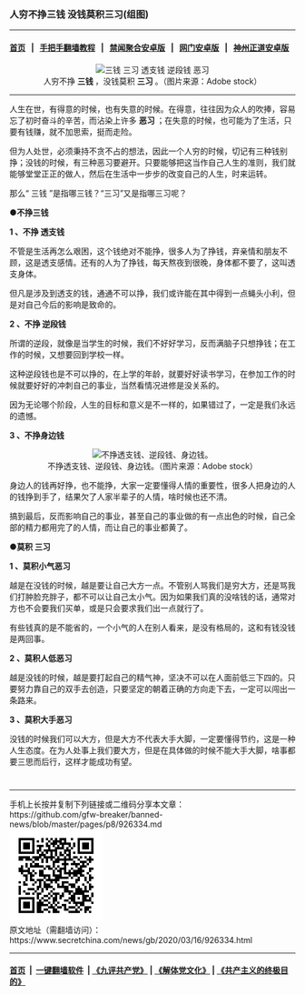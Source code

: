 ### 人穷不挣三钱 没钱莫积三习(组图)
------------------------

#### [首页](https://github.com/gfw-breaker/banned-news/blob/master/README.md) &nbsp;&nbsp;|&nbsp;&nbsp; [手把手翻墙教程](https://github.com/gfw-breaker/guides/wiki) &nbsp;&nbsp;|&nbsp;&nbsp; [禁闻聚合安卓版](https://github.com/gfw-breaker/bn-android) &nbsp;&nbsp;|&nbsp;&nbsp; [网门安卓版](https://github.com/oGate2/oGate) &nbsp;&nbsp;|&nbsp;&nbsp; [神州正道安卓版](https://github.com/SzzdOgate/update) 



<div class="article_right" style="fone-color:#000">
 <p style="text-align: center;">
  <img alt="三钱 三习 透支钱 逆段钱 恶习" src="//img3.secretchina.com/pic/2019/12-20/p2586172a240122814-ss.jpg"/>
  <br>
   人穷不挣
   <strong>
    三钱
   </strong>
   ，没钱莫积
   <strong>
    三习
   </strong>
   。（图片来源：Adobe stock）
   <span id="hideid" name="hideid" style="color:red;display:none;">
    <span href="https://www.secretchina.com">
    </span>
   </span>
  </br>
 </p>
 <div id="txt-mid1-t21-2017">
  

---


  </div>
 </div>
 <p>
  人生在世，有得意的时候，也有失意的时候。在得意，往往因为众人的吹捧，容易忘了初时奋斗的辛苦，而沾染上许多
  <strong>
   <span href="https://www.secretchina.com/news/gb/tag/恶习" target="_blank">
    恶习
   </span>
  </strong>
  ；在失意的时候，也可能为了生活，只要有钱赚，就不加思索，挺而走险。
  <span id="hideid" name="hideid" style="color:red;display:none;">
   <span href="https://www.secretchina.com">
   </span>
  </span>
 </p>
 <p>
  但为人处世，必须秉持不贪不占的想法，因此一个人穷的时候，切记有三种钱别挣；没钱的时候，有三种恶习要避开。只要能够把这当作自己人生的准则，我们就能够堂堂正正的做人，然后在生活中一步步的改变自己的人生，时来运转。
 </p>
 <p>
  那么“
  <span href="https://www.secretchina.com/news/gb/tag/三钱" target="_blank">
   三钱
  </span>
  ”是指哪三钱？“三习”又是指哪三习呢？
 </p>
 <p>
  <strong>
   ●不挣三钱
  </strong>
 </p>
 <p>
  <strong>
   1
  </strong>
  <strong>
   、不挣
   <span href="https://www.secretchina.com/news/gb/tag/透支钱" target="_blank">
    透支钱
   </span>
  </strong>
 </p>
 <p>
  不管是生活再怎么艰困，这个钱绝对不能挣，很多人为了挣钱，弃亲情和朋友不顾，这是透支感情。还有的人为了挣钱，每天熬夜到很晚，身体都不要了，这叫透支身体。
 </p>
 <p>
  但凡是涉及到透支的钱，通通不可以挣，我们或许能在其中得到一点蝇头小利，但是对自己今后的影响是致命的。
 </p>
 <p>
  <strong>
   2
  </strong>
  <strong>
   、不挣
   <span href="https://www.secretchina.com/news/gb/tag/逆段钱" target="_blank">
    逆段钱
   </span>
  </strong>
 </p>
 <p>
  所谓的逆段，就像是当学生的时候，我们不好好学习，反而满脑子只想挣钱；在工作的时候，又想要回到学校一样。
 </p>
 <p>
  这种逆段钱也是不可以挣的，在上学的年龄，就要好好读书学习，在参加工作的时候就要好好的冲刺自己的事业，当然看情况进修是没关系的。
 </p>
 <p>
  因为无论哪个阶段，人生的目标和意义是不一样的，如果错过了，一定是我们永远的遗憾。
 </p>
 <p>
  <strong>
   3
  </strong>
  <strong>
   、不挣身边钱
  </strong>
 </p>
 <center>
  <div style="max-width: 632px;height:180px; display: none; text-align: center; margin: 0 auto; overflow: hidden;overflow-x: hidden;">
   <div id="taboola-midarticle-thumbnails" style="max-width: 632px;height:180px;overflow: hidden;overflow-x: hidden;">
   </div>
  </div>
  <div>
   <ins class="adsbygoogle" data-ad-client="ca-pub-1276641434651360" data-ad-format="fluid" data-ad-layout="in-article" data-ad-slot="5164544770" style="display:block; text-align:center;">
   </ins>
  </div>
 </center>
 <p style="text-align: center;">
  <img alt="不挣透支钱、逆段钱、身边钱。" src="//img3.secretchina.com/pic/2019/12-20/p2586182a574034259-ss.jpg"/>
  <br>
   不挣透支钱、逆段钱、身边钱。（图片来源：Adobe stock）
  </br>
 </p>
 <p>
  身边人的钱再好挣，也不能挣，大家一定要懂得人情的重要性，很多人把身边的人的钱挣到手了，结果欠了人家半辈子的人情，啥时候也还不清。
 </p>
 <p>
  搞到最后，反而影响自己的事业，甚至自己的事业做的有一点出色的时候，自己全部的精力都用完了的人情，而让自己的事业都黄了。
 </p>
 <p>
  <strong>
   ●莫积
   <span href="https://www.secretchina.com/news/gb/tag/三习" target="_blank">
    三习
   </span>
  </strong>
 </p>
 <p>
  <strong>
   1
  </strong>
  <strong>
   、莫积小气恶习
  </strong>
 </p>
 <p>
  越是在没钱的时候，越是要让自己大方一点。不管别人骂我们是穷大方，还是骂我们打肿脸充胖子，都不可以让自己太小气。因为如果我们真的没啥钱的话，通常对方也不会要我们买单，或是只会要求我们出一点就行了。
 </p>
 <p>
  有些钱真的是不能省的，一个小气的人在别人看来，是没有格局的，这和有钱没钱是两回事。
 </p>
 <p>
  <strong>
   2
  </strong>
  <strong>
   、莫积人低恶习
  </strong>
 </p>
 <p>
  越是没钱的时候，越是要打起自己的精气神，坚决不可以在人面前低三下四的。只要努力靠自己的双手去创造，只要坚定的朝着正确的方向走下去，一定可以闯出一条路来。
 </p>
 <p>
  <strong>
   3
  </strong>
  <strong>
   、莫积大手恶习
  </strong>
 </p>
 <p>
  没钱的时候我们可以大方，但是大方不代表大手大脚，一定要懂得节约，这是一种人生态度。在为人处事上我们要大方，但是在具体做的时候不能大手大脚，啥事都要三思而后行，这样才能成功有望。
  <center>
   <div>
    <div id="txt-mid2-t22-2017" style="display: block;  max-height: 351px;  overflow: hidden;">
     <div id="SC-21xxx">
     </div>
     <ins class="adsbygoogle" data-ad-client="ca-pub-1276641434651360" data-ad-format="auto" data-ad-slot="4301710469" data-full-width-responsive="true" style="display:block">
     </ins>
    </div>
   </div>
  </center>
  <div style="padding-top:12px;">
  </div>
 </p>
</div>

<hr/>
手机上长按并复制下列链接或二维码分享本文章：<br/>
https://github.com/gfw-breaker/banned-news/blob/master/pages/p8/926334.md <br/>
<a href='https://github.com/gfw-breaker/banned-news/blob/master/pages/p8/926334.md'><img src='https://github.com/gfw-breaker/banned-news/blob/master/pages/p8/926334.md.png'/></a> <br/>
原文地址（需翻墙访问）：https://www.secretchina.com/news/gb/2020/03/16/926334.html


------------------------
#### [首页](https://github.com/gfw-breaker/banned-news/blob/master/README.md) &nbsp;|&nbsp; [一键翻墙软件](https://github.com/gfw-breaker/nogfw/blob/master/README.md) &nbsp;| [《九评共产党》](https://github.com/gfw-breaker/9ping.md/blob/master/README.md#九评之一评共产党是什么) | [《解体党文化》](https://github.com/gfw-breaker/jtdwh.md/blob/master/README.md) | [《共产主义的终极目的》](https://github.com/gfw-breaker/gczydzjmd.md/blob/master/README.md)


<img src='http://gfw-breaker.win/banned-news/pages/p8/926334.md' width='0px' height='0px'/>